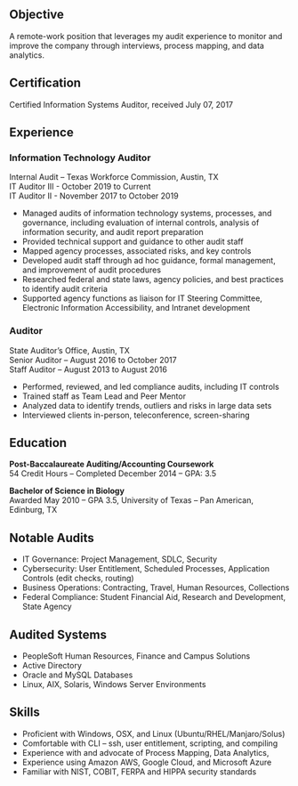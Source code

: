 ## Objective ##
A remote-work position that leverages my audit experience to monitor and improve the company through interviews, process mapping, and data analytics.

## Certification ##
Certified Information Systems Auditor, received July 07, 2017
## Experience ##
### Information Technology Auditor ###
Internal Audit – Texas Workforce Commission, Austin, TX  
IT Auditor III - October 2019 to Current  
IT Auditor II - November 2017 to October 2019

- Managed audits of information technology systems, processes, and governance, including evaluation of internal controls, analysis of information security, and audit report preparation
- Provided technical support and guidance to other audit staff
- Mapped agency processes, associated risks, and key controls
- Developed audit staff through ad hoc guidance, formal management, and improvement of audit procedures
- Researched federal and state laws, agency policies, and best practices to identify audit criteria
- Supported agency functions as liaison for IT Steering Committee, Electronic Information Accessibility, and Intranet development

### Auditor ###
State Auditor’s Office, Austin, TX  
Senior Auditor – August 2016 to October 2017  
Staff Auditor – August 2013 to August 2016
- Performed, reviewed, and led compliance audits, including IT controls
- Trained staff as Team Lead and Peer Mentor
- Analyzed data to identify trends, outliers and risks in large data sets
- Interviewed clients in-person, teleconference, screen-sharing 

## Education ##
**Post-Baccalaureate Auditing/Accounting Coursework**  
54 Credit Hours – Completed December 2014 – GPA: 3.5

**Bachelor of Science in Biology**  
Awarded May 2010 – GPA 3.5, University of Texas – Pan American, Edinburg, TX

## Notable Audits ##
- IT Governance: Project Management, SDLC, Security
- Cybersecurity: User Entitlement, Scheduled Processes, Application Controls (edit checks, routing)
- Business Operations: Contracting, Travel, Human Resources, Collections
- Federal Compliance: Student Financial Aid, Research and Development, State Agency

## Audited Systems ##
- PeopleSoft Human Resources, Finance and Campus Solutions
- Active Directory
- Oracle and MySQL Databases
- Linux, AIX, Solaris, Windows Server Environments

## Skills ##
- Proficient with Windows, OSX, and Linux (Ubuntu/RHEL/Manjaro/Solus)
- Comfortable with CLI – ssh, user entitlement, scripting, and compiling
- Experience with and advocate of Process Mapping, Data Analytics, 
- Experience using Amazon AWS, Google Cloud, and Microsoft Azure
- Familiar with NIST, COBIT, FERPA and HIPPA security standards
